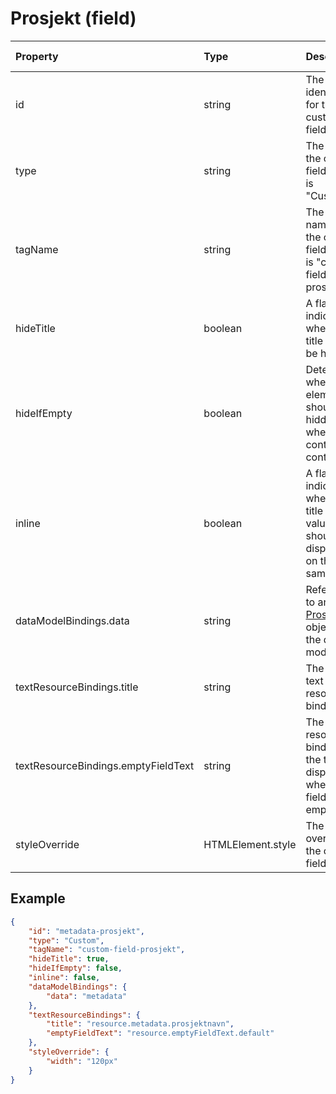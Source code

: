 # Prosjekt (field)

| Property                            | Type              | Description                                                                                  | Default value |
| :---------------------------------- | :---------------- | :------------------------------------------------------------------------------------------- | :------------ |
| id                                  | string            | The unique identifier for the custom field.                                                  |               |
| type                                | string            | The type of the custom field, which is "Custom".                                             |               |
| tagName                             | string            | The tag name for the custom field, which is "custom-field-prosjekt".                         |               |
| hideTitle                           | boolean           | A flag indicating whether the title should be hidden.                                        | false         |
| hideIfEmpty                         | boolean           | Determines whether the element should be hidden when it contains no content.                 | false         |
| inline                              | boolean           | A flag indicating whether the title and value should be displayed on the same line.          | false         |
| dataModelBindings.data              | string            | Reference to an [Prosjekt](../../classes/data-classes/Prosjekt.js) object in the data model. |               |
| textResourceBindings.title          | string            | The title text resource binding.                                                             |               |
| textResourceBindings.emptyFieldText | string            | The resource binding for the text to display when the field is empty.                        |               |
| styleOverride                       | HTMLElement.style | The style override for the custom field.                                                     |               |

## Example

```json
{
    "id": "metadata-prosjekt",
    "type": "Custom",
    "tagName": "custom-field-prosjekt",
    "hideTitle": true,
    "hideIfEmpty": false,
    "inline": false,
    "dataModelBindings": {
        "data": "metadata"
    },
    "textResourceBindings": {
        "title": "resource.metadata.prosjektnavn",
        "emptyFieldText": "resource.emptyFieldText.default"
    },
    "styleOverride": {
        "width": "120px"
    }
}
```
